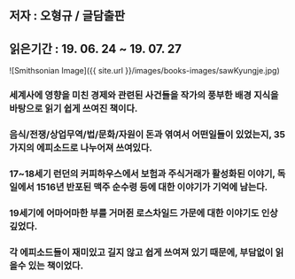 ## 저자 : 오형규 / 글담출판

## 읽은기간 : 19. 06. 24 ~ 19. 07. 27

![Smithsonian Image]({{ site.url }}/images/books-images/sawKyungje.jpg)

### 세계사에 영향을 미친 경제와 관련된 사건들을 작가의 풍부한 배경 지식을 바탕으로 읽기 쉽게 쓰여진 책이다.

### 음식/전쟁/상업무역/법/문화/자원이 돈과 엮여서 어떤일들이 있었는지, 35가지의 에피소드로 나누어져 쓰여있다.

### 17~18세기 런던의 커피하우스에서 보험과 주식거래가 활성화된 이야기, 독일에서 1516년 반포된 맥주 순수령 등에 대한 이야기가 기억에 남는다.

### 19세기에 어마어마한 부를 거머쥔 로스차일드 가문에 대한 이야기도 인상 깊었다.

### 각 에피소드들이 재미있고 길지 않고 쉽게 쓰여져 있기 때문에, 부담없이 읽을수 있는 책이었다.

